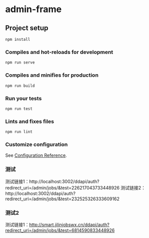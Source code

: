 # admin-frame

## Project setup
```
npm install
```

### Compiles and hot-reloads for development
```
npm run serve
```

### Compiles and minifies for production
```
npm run build
```

### Run your tests
```
npm run test
```

### Lints and fixes files
```
npm run lint
```

### Customize configuration
See [Configuration Reference](https://cli.vuejs.org/config/).

### 测试
测试链接1：http://localhost:3002/ddapi/auth?redirect_uri=/admin/jobs/&test=226217043733448926
测试链接2：http://localhost:3002/ddapi/auth?redirect_uri=/admin/jobs/&test=232525326333609162

### 测试2
测试链接1：http://smart.jilinjobswx.cn/ddapi/auth?redirect_uri=/admin/jobs/&test=6814590833448926
